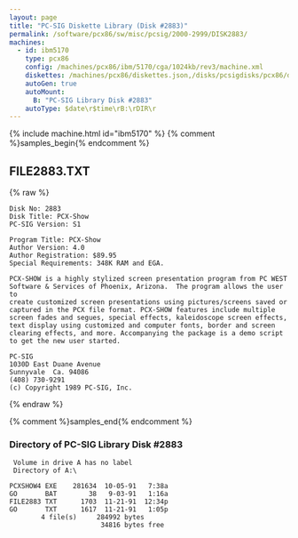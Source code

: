```yaml
---
layout: page
title: "PC-SIG Diskette Library (Disk #2883)"
permalink: /software/pcx86/sw/misc/pcsig/2000-2999/DISK2883/
machines:
  - id: ibm5170
    type: pcx86
    config: /machines/pcx86/ibm/5170/cga/1024kb/rev3/machine.xml
    diskettes: /machines/pcx86/diskettes.json,/disks/pcsigdisks/pcx86/diskettes.json
    autoGen: true
    autoMount:
      B: "PC-SIG Library Disk #2883"
    autoType: $date\r$time\rB:\rDIR\r
---
```


{% include machine.html id="ibm5170" %}
{% comment %}samples_begin{% endcomment %}

## FILE2883.TXT

{% raw %}
```
Disk No: 2883                                                           
Disk Title: PCX-Show                                                    
PC-SIG Version: S1                                                      
                                                                        
Program Title: PCX-Show                                                 
Author Version: 4.0                                                     
Author Registration: $89.95                                             
Special Requirements: 348K RAM and EGA.                                 
                                                                        
PCX-SHOW is a highly stylized screen presentation program from PC WEST  
Software & Services of Phoenix, Arizona.  The program allows the user to
create customized screen presentations using pictures/screens saved or  
captured in the PCX file format. PCX-SHOW features include multiple     
screen fades and segues, special effects, kaleidoscope screen effects,  
text display using customized and computer fonts, border and screen     
clearing effects, and more. Accompanying the package is a demo script   
to get the new user started.                                            
                                                                        
PC-SIG                                                                  
1030D East Duane Avenue                                                 
Sunnyvale  Ca. 94086                                                    
(408) 730-9291                                                          
(c) Copyright 1989 PC-SIG, Inc.                                         
```
{% endraw %}

{% comment %}samples_end{% endcomment %}

### Directory of PC-SIG Library Disk #2883

     Volume in drive A has no label
     Directory of A:\

    PCXSHOW4 EXE    281634  10-05-91   7:38a
    GO       BAT        38   9-03-91   1:16a
    FILE2883 TXT      1703  11-21-91  12:34p
    GO       TXT      1617  11-21-91   1:05p
            4 file(s)     284992 bytes
                           34816 bytes free
